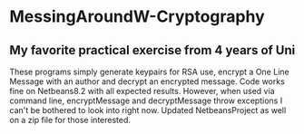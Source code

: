 # MessingAroundW-Cryptography
## My favorite practical exercise from 4 years of Uni

These programs simply generate keypairs for RSA use, encrypt a One Line Message with an author and decrypt an encrypted message.
Code works fine on Netbeans8.2 with all expected results. However, when used via command line, encryptMessage and decryptMessage
throw exceptions I can't be bothered to look into right now.
Updated NetbeansProject as well on a zip file for those interested.
